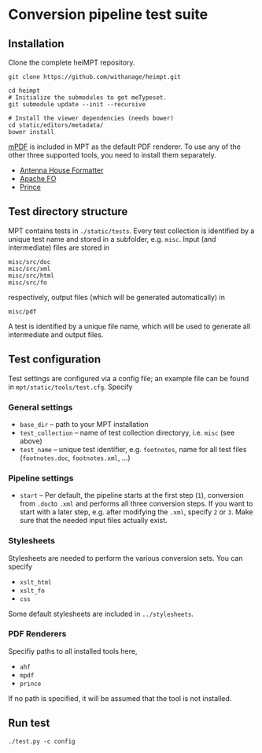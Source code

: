 # Conversion pipeline test suite

## Installation

Clone the complete heiMPT repository.

```
git clone https://github.com/withanage/heimpt.git
```



```
cd heimpt
# Initialize the submodules to get meTypeset.
git submodule update --init --recursive

# Install the viewer dependencies (needs bower)
cd static/editors/metadata/
bower install 
```

[mPDF](http://www.mpdf1.com/mpdf/index.php?page=Installation) is included in MPT as the default PDF renderer. To use any of the other three supported tools, you need to install them separately.

 * [Antenna House Formatter](http://www.antennahouse.com/product/ahf60/download.htm)
 * [Apache FO](https://xmlgraphics.apache.org/fop/quickstartguide.html)
 * [Prince](http://www.princexml.com/download/)

## Test directory structure

MPT contains tests in ```./static/tests```. Every test collection is identified by a unique test name and stored in a subfolder, e.g. ```misc```. Input (and intermediate) files are stored in 

```
misc/src/doc
misc/src/xml
misc/src/html
misc/src/fo
```
respectively, output files (which will be generated automatically) in 
```
misc/pdf
```

A test is identified by a unique file name, which will be used to generate all intermediate and output files.

## Test configuration

Test settings are configured via a config file; an example file can be found in ```mpt/static/tools/test.cfg```. Specify

### General settings

* ```base_dir``` – path to your MPT installation
* ```test_collection``` – name of test collection directoryy, i.e. ```misc``` (see above)
* ```test_name``` – unique test identifier, e.g. ```footnotes```, name for all test files (```footnotes.doc```, ```footnotes.xml```, ...)


### Pipeline settings

* ```start``` – Per default, the pipeline starts at the first step (```1```), conversion from ```.doc```to ```.xml``` and performs all three conversion steps. If you want to start with a later step, e.g. after modifying the ```.xml```, specify ```2``` or ```3```. Make sure that the needed input files actually exist.

### Stylesheets

Stylesheets are needed to perform the various conversion sets. You can specify

* ```xslt_html```
* ```xslt_fo```
* ```css```

Some default stylesheets are included in ```../stylesheets```.

### PDF Renderers

Specifiy paths to all installed tools here,

* ```ahf```
* ```mpdf```
* ```prince```

If no path is specified, it will be assumed that the tool is not installed.

## Run test

```
./test.py -c config
```
